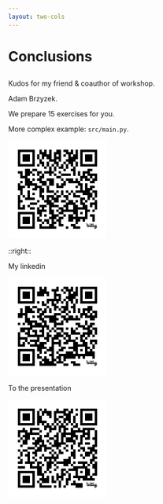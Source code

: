 ```yaml
---
layout: two-cols
---
```



# Conclusions

##

<v-clicks>

Kudos for my friend & coauthor of workshop. 

Adam Brzyzek.

We prepare 15 exercises for you.

More complex example: `src/main.py`.

<img style="height: 200px;" src="./assets/workshop-qrcode.png" />  

<!-- <QRcode title="My Linkedin " source="./assets/linkedin-qrcode.png"/> -->

<!-- 
<img style="height: 300px;" :src="source" />   -->

</v-clicks>

::right::
<v-clicks>

My linkedin

<img style="height: 200px;" src="./assets/linkedin-qrcode.png" />  

<!-- <QRcode title="My Linkedin " source="./assets/linkedin-qrcode.png"/> -->

To the presentation

<!-- <img style="height: 200px;" src="./assets/workshop-qrcode.png" />  -->
<img style="height: 200px;" src="./assets/presentation-qrcode.png" /> 

<!-- https://github.com/KuligKamil/code-conf-essions/tree/main/prod/mongodb-python-summit-2024.pdf -->

<!-- 
<img style="height: 300px;" :src="source" />   -->

</v-clicks>